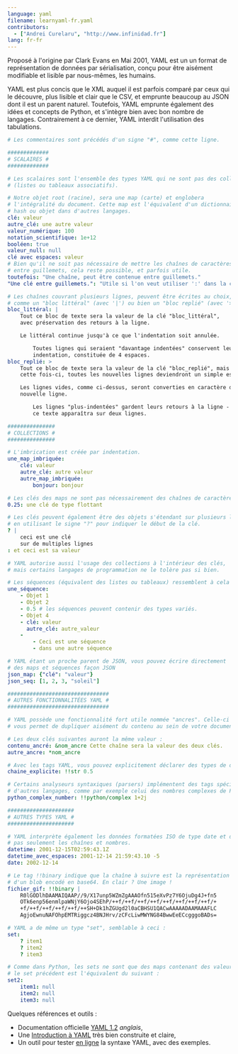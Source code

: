 ```yaml
---
language: yaml
filename: learnyaml-fr.yaml
contributors:
  - ["Andrei Curelaru", "http://www.infinidad.fr"]
lang: fr-fr
---
```


Proposé à l'origine par Clark Evans en Mai 2001, YAML est un un format de
représentation de données par sérialisation, conçu pour être aisément
modifiable et lisible par nous-mêmes, les humains.

YAML est plus concis que le XML auquel il est parfois comparé par ceux qui le
découvre, plus lisible et clair que le CSV, et emprunte beaucoup au JSON dont
il est un parent naturel. Toutefois, YAML emprunte également des idées et
concepts de Python, et s'intègre bien avec bon nombre de langages.
Contrairement à ce dernier, YAML interdit l'utilisation des tabulations.


```yaml
# Les commentaires sont précédés d'un signe "#", comme cette ligne.

#############
# SCALAIRES #
#############

# Les scalaires sont l'ensemble des types YAML qui ne sont pas des collections
# (listes ou tableaux associatifs).

# Notre objet root (racine), sera une map (carte) et englobera
# l'intégralité du document. Cette map est l'équivalent d'un dictionnaire,
# hash ou objet dans d'autres langages.
clé: valeur
autre_clé: une autre valeur
valeur_numérique: 100
notation_scientifique: 1e+12
booléen: true
valeur_null: null
clé avec espaces: valeur
# Bien qu'il ne soit pas nécessaire de mettre les chaînes de caractères
# entre guillemets, cela reste possible, et parfois utile.
toutefois: "Une chaîne, peut être contenue entre guillemets."
"Une clé entre guillemets.": "Utile si l'on veut utiliser ':' dans la clé."

# Les chaînes couvrant plusieurs lignes, peuvent être écrites au choix,
# comme un "bloc littéral" (avec '|') ou bien un "bloc replié" (avec '>').
bloc_littéral: |
    Tout ce bloc de texte sera la valeur de la clé "bloc_littéral",
    avec préservation des retours à la ligne.

    Le littéral continue jusqu'à ce que l'indentation soit annulée.

        Toutes lignes qui seraient "davantage indentées" conservent leur
        indentation, constituée de 4 espaces.
bloc_replié: >
    Tout ce bloc de texte sera la valeur de la clé "bloc_replié", mais
    cette fois-ci, toutes les nouvelles lignes deviendront un simple espace.

    Les lignes vides, comme ci-dessus, seront converties en caractère de
    nouvelle ligne.

        Les lignes "plus-indentées" gardent leurs retours à la ligne -
        ce texte apparaîtra sur deux lignes.

###############
# COLLECTIONS #
###############

# L'imbrication est créée par indentation.
une_map_imbriquée:
    clé: valeur
    autre_clé: autre valeur
    autre_map_imbriquée:
        bonjour: bonjour

# Les clés des maps ne sont pas nécessairement des chaînes de caractères.
0.25: une clé de type flottant

# Les clés peuvent également être des objets s'étendant sur plusieurs lignes,
# en utilisant le signe "?" pour indiquer le début de la clé.
? |
    ceci est une clé
    sur de multiples lignes
: et ceci est sa valeur

# YAML autorise aussi l'usage des collections à l'intérieur des clés,
# mais certains langages de programmation ne le tolère pas si bien.

# Les séquences (équivalent des listes ou tableaux) ressemblent à cela :
une_séquence:
    - Objet 1
    - Objet 2
    - 0.5 # les séquences peuvent contenir des types variés.
    - Objet 4
    - clé: valeur
      autre_clé: autre_valeur
    -
        - Ceci est une séquence
        - dans une autre séquence

# YAML étant un proche parent de JSON, vous pouvez écrire directement
# des maps et séquences façon JSON
json_map: {"clé": "valeur"}
json_seq: [1, 2, 3, "soleil"]

################################
# AUTRES FONCTIONNALITÉES YAML #
################################

# YAML possède une fonctionnalité fort utile nommée "ancres". Celle-ci
# vous permet de dupliquer aisément du contenu au sein de votre document.

# Les deux clés suivantes auront la même valeur :
contenu_ancré: &nom_ancre Cette chaîne sera la valeur des deux clés.
autre_ancre: *nom_ancre

# Avec les tags YAML, vous pouvez explicitement déclarer des types de données.
chaine_explicite: !!str 0.5

# Certains analyseurs syntaxiques (parsers) implémentent des tags spécifiques à
# d'autres langages, comme par exemple celui des nombres complexes de Python.
python_complex_number: !!python/complex 1+2j

#####################
# AUTRES TYPES YAML #
#####################

# YAML interprète également les données formatées ISO de type date et datetime,
# pas seulement les chaînes et nombres.
datetime: 2001-12-15T02:59:43.1Z
datetime_avec_espaces: 2001-12-14 21:59:43.10 -5
date: 2002-12-14

# Le tag !!binary indique que la chaîne à suivre est la représentation binaire
# d'un blob encodé en base64. En clair ? Une image !
fichier_gif: !!binary |
    R0lGODlhDAAMAIQAAP//9/X17unp5WZmZgAAAOfn515eXvPz7Y6OjuDg4J+fn5
    OTk6enp56enmlpaWNjY6Ojo4SEhP/++f/++f/++f/++f/++f/++f/++f/++f/+
    +f/++f/++f/++f/++f/++SH+Dk1hZGUgd2l0aCBHSU1QACwAAAAADAAMAAAFLC
    AgjoEwnuNAFOhpEMTRiggcz4BNJHrv/zCFcLiwMWYNG84BwwEeECcgggoBADs=

# YAML a de même un type "set", semblable à ceci :
set:
    ? item1
    ? item2
    ? item3

# Comme dans Python, les sets ne sont que des maps contenant des valeurs null ;
# le set précédent est l'équivalent du suivant :
set2:
    item1: null
    item2: null
    item3: null

```

Quelques références et outils :

- Documentation officielle [YAML 1.2](http://www.yaml.org/spec/1.2/spec.html) *anglais*,
- Une [Introduction à YAML](http://sweetohm.net/html/introduction-yaml.html) très bien construite et claire,
- Un outil pour tester [en ligne](http://yaml-online-parser.appspot.com/) la syntaxe YAML, avec des exemples.
